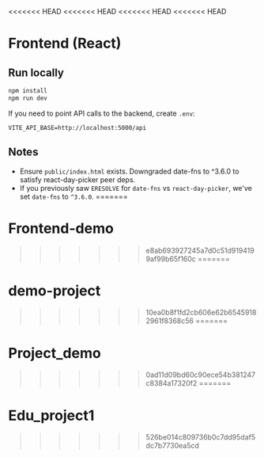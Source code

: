 <<<<<<< HEAD
<<<<<<< HEAD
<<<<<<< HEAD
<<<<<<< HEAD
# Frontend (React)

## Run locally
```bash
npm install
npm run dev
```

If you need to point API calls to the backend, create `.env`:
```
VITE_API_BASE=http://localhost:5000/api
```

## Notes
- Ensure `public/index.html` exists. Downgraded date-fns to ^3.6.0 to satisfy react-day-picker peer deps.
- If you previously saw `ERESOLVE` for `date-fns` vs `react-day-picker`, we've set `date-fns` to `^3.6.0`.
=======
# Frontend-demo
>>>>>>> e8ab693927245a7d0c51d9194199af99b65f160c
=======
# demo-project
>>>>>>> 10ea0b8f1fd2cb606e62b65459182961f8368c56
=======
# Project_demo
>>>>>>> 0ad11d09bd60c90ece54b381247c8384a17320f2
=======
# Edu_project1
>>>>>>> 526be014c809736b0c7dd95daf5dc7b7730ea5cd
